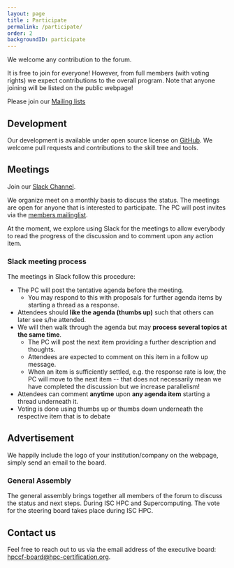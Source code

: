 ```yaml
---
layout: page
title : Participate
permalink: /participate/
order: 2
backgroundID: participate
---
```


We welcome any contribution to the forum.

It is free to join for everyone!
However, from full members (with voting rights) we expect contributions to the overall program.
Note that anyone joining will be listed on the public webpage!

Please join our [Mailing lists](/listinfo/)

## Development

Our development is available under open source license on [GitHub](https://github.com/HPC-certification-forum).
We welcome pull requests and contributions to the skill tree and tools.

## Meetings

Join our [Slack Channel](https://join.slack.com/t/hpc-certification/shared_invite/zt-4h4w3ldt-wrG_URr6u6YYUK5Ija6K0Q).

We organize meet on a monthly basis to discuss the status.
The meetings are open for anyone that is interested to participate.
The PC will post invites via the [members mailinglist](/mailman/listinfo/hpccf-members).

At the moment, we explore using Slack for the meetings to allow everybody to read the progress of the discussion and to comment upon any action item.

### Slack meeting process

The meetings in Slack follow this procedure:

  - The PC will post the tentative agenda before the meeting.
    - You may respond to this with proposals for further agenda items by starting a thread as a response.  
  - Attendees should **like the agenda (thumbs up)** such that others can later see s/he attended.
  - We will then walk through the agenda but may **process several topics at the same time**.
    - The PC will post the next item providing a further description and thoughts.
    - Attendees are expected to comment on this item in a follow up message.
    - When an item is sufficiently settled, e.g. the response rate is low, the PC will move to the next item -- that does not necessarily mean we have completed the discussion but we increase parallelism!
  - Attendees can comment **anytime** upon **any agenda item** starting a thread underneath it.
  - Voting is done using thumbs up or thumbs down underneath the respective item that is to debate

## Advertisement

We happily include the logo of your institution/company on the webpage, simply send an email to the board.

### General Assembly

The general assembly brings together all members of the forum to discuss the status and next steps.
During ISC HPC and Supercomputing.
The vote for the steering board takes place during ISC HPC.

## Contact us
Feel free to reach out to us via the email address of the executive board: <a href="mailto:hpccf-board@hpc-certification.org">hpccf-board@hpc-certification.org</a>.
